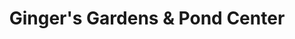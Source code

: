 ---
title: "Ginger's Gardens & Pond Center"
url: /lawndale/gingers-gardens-und-pond-center/
shop: Garten-Center
---